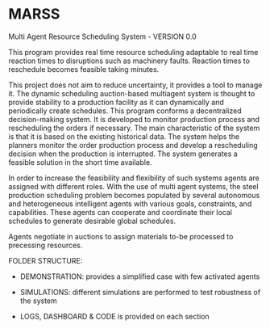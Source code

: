 # MARSS
Multi Agent Resource Scheduling System - VERSION 0.0

This program provides real time resource scheduling adaptable to real time reaction times to disruptions such as machinery faults. Reaction times to reschedule becomes feasible taking minutes.

This project does not aim to reduce uncertainty, it provides a tool to manage it. The dynamic scheduling auction-based multiagent system is thought to provide stability to a production facility as it can dynamically and periodically create schedules.
This program conforms a decentralized decision-making system. It is developed to monitor production process and rescheduling the orders if necessary. The main characteristic of the system is that it is based on the existing historical data. The system helps the planners monitor the order production process and develop a rescheduling decision when the production is interrupted. The system generates a feasible solution in the short time available.

In order to increase the feasibility and flexibility of such systems agents are assigned with different roles. With the use of multi agent systems, the steel production scheduling problem becomes populated by several autonomous and heterogeneous intelligent agents with various goals, constraints, and capabilities. These agents can cooperate and coordinate their local schedules to generate desirable global schedules.

Agents negotiate in auctions to assign materials to-be processed to precessing resources.


FOLDER STRUCTURE:
- DEMONSTRATION: provides a simplified case with few activated agents
- SIMULATIONS: different simulations are performed to test robustness of the system

- LOGS, DASHBOARD & CODE is provided on each section

